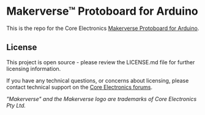 # Makerverse™ Protoboard for Arduino

This is the repo for the Core Electronics [Makerverse Protoboard for Arduino](https://core-electronics.com.au/catalog/product/view/sku/CE08237).

## License
This project is open source - please review the LICENSE.md file for further licensing information.

If you have any technical questions, or concerns about licensing, please contact technical support on the [Core Electronics forums](https://forum.core-electronics.com.au/).

*\"Makerverse\" and the Makerverse logo are trademarks of Core Electronics Pty Ltd.*
